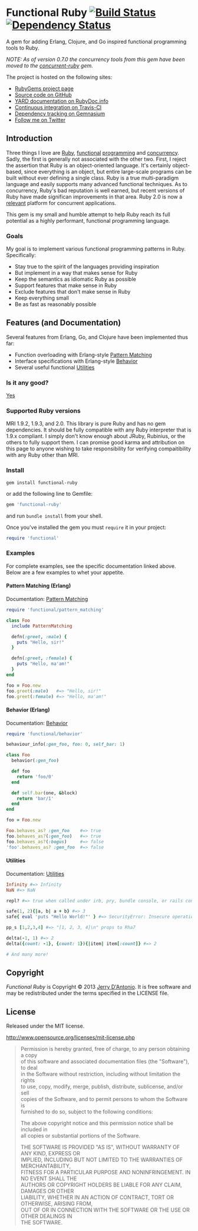 # Functional Ruby [![Build Status](https://secure.travis-ci.org/jdantonio/functional-ruby.png)](https://travis-ci.org/jdantonio/functional-ruby?branch=master) [![Dependency Status](https://gemnasium.com/jdantonio/functional-ruby.png)](https://gemnasium.com/jdantonio/functional-ruby)

A gem for adding Erlang, Clojure, and Go inspired functional programming tools to Ruby.

*NOTE: As of version 0.7.0 the concurrency tools from this gem have been moved to the
[concurrent-ruby](https://github.com/jdantonio/concurrent-ruby) gem.*

The project is hosted on the following sites:

* [RubyGems project page](https://rubygems.org/gems/functional-ruby)
* [Source code on GitHub](https://github.com/jdantonio/functional-ruby)
* [YARD documentation on RubyDoc.info](http://rubydoc.info/github/jdantonio/functional-ruby/frames)
* [Continuous integration on Travis-CI](https://travis-ci.org/jdantonio/functional-ruby)
* [Dependency tracking on Gemnasium](https://gemnasium.com/jdantonio/functional-ruby)
* [Follow me on Twitter](https://twitter.com/jerrydantonio)

## Introduction

Three things I love are [Ruby](http://www.ruby-lang.org/en/),
[functional](https://en.wikipedia.org/wiki/Functional_programming)
[programming](http://c2.com/cgi/wiki?FunctionalProgramming) and
[concurrency](http://www.amazon.com/s/ref=nb_sb_noss_1?url=search-alias%3Dstripbooks&field-keywords=concurrent%20programming).
Sadly, the first is generally not associated with the other two. First, I reject the
assertion that Ruby is an object-oriented language. It's certainly object-based, since
everything is an object, but entire large-scale programs can be built without ever
defining a single class. Ruby is a true multi-paradigm language and easily supports
many advanced functional techniques. As to concurrency, Ruby's bad reputation is
well earned, but recent versions of Ruby have made significan improvements in that
area. Ruby 2.0 is now a [relevant](https://blog.heroku.com/archives/2013/6/17/ruby-2-default-new-aps)
platform for concurrent applications.

This gem is my small and humble attempt to help Ruby reach its full potential as
a highly performant, functional programming language.

### Goals

My goal is to implement various functional programming patterns in Ruby. Specifically:

* Stay true to the spirit of the languages providing inspiration
* But implement in a way that makes sense for Ruby
* Keep the semantics as idiomatic Ruby as possible
* Support features that make sense in Ruby
* Exclude features that don't make sense in Ruby
* Keep everything small
* Be as fast as reasonably possible

## Features (and Documentation)

Several features from Erlang, Go, and Clojure have been implemented thus far:

* Function overloading with Erlang-style [Pattern Matching](https://github.com/jdantonio/functional-ruby/blob/master/md/pattern_matching.md)
* Interface specifications with Erlang-style [Behavior](https://github.com/jdantonio/functional-ruby/blob/master/md/behavior.md)
* Several useful functional [Utilities](https://github.com/jdantonio/functional-ruby/blob/master/md/utilities.md)

### Is it any good?

[Yes](http://news.ycombinator.com/item?id=3067434)

### Supported Ruby versions

MRI 1.9.2, 1.9.3, and 2.0. This library is pure Ruby and has no gem dependencies. It should be
fully compatible with any Ruby interpreter that is 1.9.x compliant. I simply don't know enough
about JRuby, Rubinius, or the others to fully support them. I can promise good karma and
attribution on this page to anyone wishing to take responsibility for verifying compaitibility
with any Ruby other than MRI.

### Install

```shell
gem install functional-ruby
```

or add the following line to Gemfile:

```ruby
gem 'functional-ruby'
```

and run `bundle install` from your shell.

Once you've installed the gem you must `require` it in your project:

```ruby
require 'functional'
```

### Examples

For complete examples, see the specific documentation linked above. Below are a
few examples to whet your appetite.

#### Pattern Matching (Erlang)

Documentation: [Pattern Matching](https://github.com/jdantonio/functional-ruby/blob/master/md/pattern_matching.md)

```ruby
require 'functional/pattern_matching'

class Foo
  include PatternMatching

  defn(:greet, :male) {
    puts "Hello, sir!"
  }

  defn(:greet, :female) {
    puts "Hello, ma'am!"
  }
end

foo = Foo.new
foo.greet(:male)   #=> "Hello, sir!"
foo.greet(:female) #=> "Hello, ma'am!"
```

#### Behavior (Erlang)

Documentation: [Behavior](https://github.com/jdantonio/functional-ruby/blob/master/md/behavior.md)

```ruby
require 'functional/behavior'

behaviour_info(:gen_foo, foo: 0, self_bar: 1)

class Foo
  behavior(:gen_foo)

  def foo
    return 'foo/0'
  end

  def self.bar(one, &block)
    return 'bar/1'
  end
end

foo = Foo.new

Foo.behaves_as? :gen_foo    #=> true
foo.behaves_as?(:gen_foo)   #=> true
foo.behaves_as?(:bogus)     #=> false
'foo'.behaves_as? :gen_foo  #=> false
```

#### Utilities

Documentation: [Utilities](https://github.com/jdantonio/functional-ruby/blob/master/md/utilities.md)

```ruby
Infinity #=> Infinity
NaN #=> NaN

repl? #=> true when called under irb, pry, bundle console, or rails console

safe(1, 2){|a, b| a + b} #=> 3
safe{ eval 'puts "Hello World!"' } #=> SecurityError: Insecure operation

pp_s [1,2,3,4] #=> "[1, 2, 3, 4]\n" props to Rha7

delta(-1, 1) #=> 2
delta({count: -1}, {count: 1}){|item| item[:count]} #=> 2

# And many more!
```

## Copyright

*Functional Ruby* is Copyright &copy; 2013 [Jerry D'Antonio](https://twitter.com/jerrydantonio).
It is free software and may be redistributed under the terms specified in the LICENSE file.

## License

Released under the MIT license.

http://www.opensource.org/licenses/mit-license.php  

> Permission is hereby granted, free of charge, to any person obtaining a copy  
> of this software and associated documentation files (the "Software"), to deal  
> in the Software without restriction, including without limitation the rights  
> to use, copy, modify, merge, publish, distribute, sublicense, and/or sell  
> copies of the Software, and to permit persons to whom the Software is  
> furnished to do so, subject to the following conditions:  
> 
> The above copyright notice and this permission notice shall be included in  
> all copies or substantial portions of the Software.  
> 
> THE SOFTWARE IS PROVIDED "AS IS", WITHOUT WARRANTY OF ANY KIND, EXPRESS OR  
> IMPLIED, INCLUDING BUT NOT LIMITED TO THE WARRANTIES OF MERCHANTABILITY,  
> FITNESS FOR A PARTICULAR PURPOSE AND NONINFRINGEMENT. IN NO EVENT SHALL THE  
> AUTHORS OR COPYRIGHT HOLDERS BE LIABLE FOR ANY CLAIM, DAMAGES OR OTHER  
> LIABILITY, WHETHER IN AN ACTION OF CONTRACT, TORT OR OTHERWISE, ARISING FROM,  
> OUT OF OR IN CONNECTION WITH THE SOFTWARE OR THE USE OR OTHER DEALINGS IN  
> THE SOFTWARE.  
